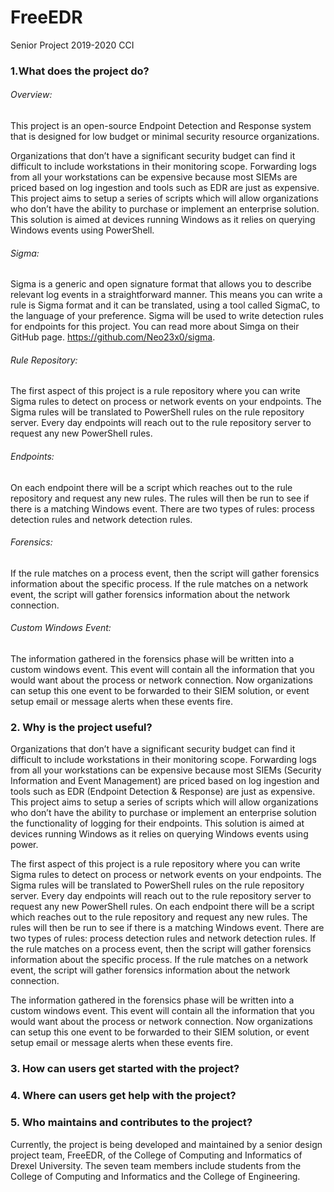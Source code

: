 # FreeEDR
Senior Project 2019-2020 CCI

### 1.What does the project do?


###### Overview:
This project is an open-source Endpoint Detection and Response system that is designed for low budget or minimal security resource organizations.

Organizations that don’t have a significant security budget can find it difficult to include workstations in
their monitoring scope. Forwarding logs from all your workstations can be expensive because most
SIEMs are priced based on log ingestion and tools such as EDR are just as expensive. This project aims to
setup a series of scripts which will allow organizations who don’t have the ability to purchase or
implement an enterprise solution. This solution is aimed at devices running Windows as it relies on
querying Windows events using PowerShell.

###### Sigma:
Sigma is a generic and open signature format that allows you to describe relevant log events in a
straightforward manner. This means you can write a rule is Sigma format and it can be translated, using
a tool called SigmaC, to the language of your preference. Sigma will be used to write detection rules for
endpoints for this project. You can read more about Simga on their GitHub page.
https://github.com/Neo23x0/sigma.

###### Rule Repository:
The first aspect of this project is a rule repository where you can write Sigma rules to detect on process
or network events on your endpoints. The Sigma rules will be translated to PowerShell rules on the rule
repository server. Every day endpoints will reach out to the rule repository server to request any new
PowerShell rules.

###### Endpoints:
On each endpoint there will be a script which reaches out to the rule repository and request any new
rules. The rules will then be run to see if there is a matching Windows event. There are two types of
rules: process detection rules and network detection rules.

###### Forensics:
If the rule matches on a process event, then the script will gather forensics information about the
specific process. If the rule matches on a network event, the script will gather forensics information
about the network connection.

###### Custom Windows Event:
The information gathered in the forensics phase will be written into a custom windows event. This
event will contain all the information that you would want about the process or network connection.
Now organizations can setup this one event to be forwarded to their SIEM solution, or event setup email
or message alerts when these events fire.


### 2. Why is the project useful?

Organizations that don’t have a significant security budget can find it difficult to include workstations in their monitoring scope. Forwarding logs from all your workstations can be expensive because most SIEMs (Security Information and Event Management) are priced based on log ingestion and tools such as EDR (Endpoint Detection & Response) are just as expensive. This project aims to setup a series of scripts which will allow organizations who don’t have the ability to purchase or implement an enterprise solution the functionality of logging for their endpoints. This solution is aimed at devices running Windows as it relies on querying Windows events using power.

The first aspect of this project is a rule repository where you can write Sigma rules to detect on process or network events on your endpoints. The Sigma rules will be translated to PowerShell rules on the rule repository server. Every day endpoints will reach out to the rule repository server to request any new PowerShell rules. On each endpoint there will be a script which reaches out to the rule repository and request any new rules. The rules will then be run to see if there is a matching Windows event. There are two types of rules: process detection rules and network detection rules. If the rule matches on a process event, then the script will gather forensics information about the specific process. If the rule matches on a network event, the script will gather forensics information about the network connection.

The information gathered in the forensics phase will be written into a custom windows event. This event will contain all the information that you would want about the process or network connection. Now organizations can setup this one event to be forwarded to their SIEM solution, or event setup email or message alerts when these events fire.

### 3. How can users get started with the project?

### 4. Where can users get help with the project?

### 5. Who maintains and contributes to the project?
Currently, the project is being developed and maintained by a senior design project team, FreeEDR, of the College of Computing and Informatics of Drexel University. The seven team members include students from the College of Computing and Informatics and the College of Engineering. 
